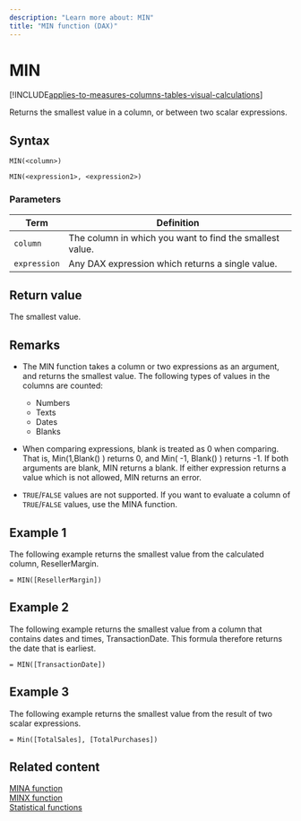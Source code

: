 ```yaml
---
description: "Learn more about: MIN"
title: "MIN function (DAX)"
---
```

# MIN

[!INCLUDE[applies-to-measures-columns-tables-visual-calculations](includes/applies-to-measures-columns-tables-visual-calculations.md)]

Returns the smallest value in a column, or between two scalar expressions.
  
## Syntax  
  
```dax
MIN(<column>)  
```

```dax
MIN(<expression1>, <expression2>)
```

### Parameters
  
|Term|Definition|  
|--------|--------------|  
|`column`|The column in which you want to find the smallest value.|  
|`expression`|Any DAX expression which returns a single value.|  
  
## Return value

The smallest value.  
  
## Remarks

- The MIN function takes a column or two expressions as an argument, and returns the smallest value. The following types of values in the columns are counted:  
  - Numbers
  - Texts
  - Dates  
  - Blanks

- When comparing expressions, blank is treated as 0 when comparing. That is, Min(1,Blank() ) returns 0, and Min( -1, Blank() ) returns -1. If both arguments are blank, MIN returns a blank. If either expression returns a value which is not allowed, MIN returns an error.

- `TRUE`/`FALSE` values are not supported. If you want to evaluate a column of `TRUE`/`FALSE` values, use the MINA function.
  
## Example 1

The following example returns the smallest value from the calculated column, ResellerMargin.  
  
```dax
= MIN([ResellerMargin])  
```
  
## Example 2

The following example returns the smallest value from a column that contains dates and times, TransactionDate. This formula therefore returns the date that is earliest.  
  
```dax
= MIN([TransactionDate])  
```

## Example 3

The following example returns the smallest value from the result of two scalar expressions.  
  
```dax
= Min([TotalSales], [TotalPurchases])
```

## Related content

[MINA function](mina-function-dax.md)  
[MINX function](minx-function-dax.md)  
[Statistical functions](statistical-functions-dax.md)  
